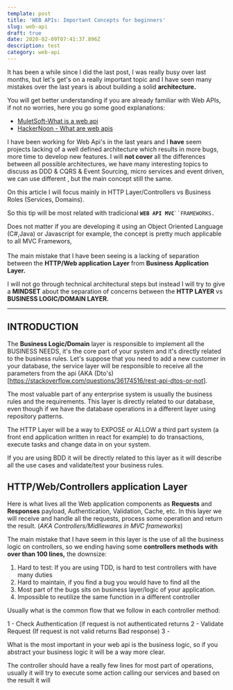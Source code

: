 ```yaml
---
template: post
title: 'WEB APIs: Important Concepts for beginners'
slug: web-api
draft: true
date: 2020-02-09T07:41:37.896Z
description: test
category: web-api
---
```

It has been a while since I did the last post, I was really busy over last months, but let's get's on a really important topic and I have seen many mistakes over the last years is about building a solid  **architecture.** 

You will get better understanding if you are already familiar with Web APIs, if not no worries, here you go some good explanations: 

* [MuletSoft-What is a web api](https://www.youtube.com/watch?v=s7wmiS2mSXY)
* [HackerNoon - What are web apis](https://hackernoon.com/what-are-web-apis-c74053fa4072)

I have been working for Web Api's in the last years and I **have**  seem projects lacking of a well defined architecture which results in more bugs, more time to develop new features. I will **not cover** all the differences between all possible architectures, we have many interesting topics to discuss as DDD & CQRS & Event Sourcing, micro services and event driven,  we can use different , but the main concept still the same.

On this article I will focus mainly in HTTP Layer/Controllers vs Business Roles (Services, Domains).

So this tip will be most related with tradicional **`WEB API MVC`**` ``FRAMEWORKS. `

Does not matter if you are developing it using an Object Oriented Language (C#,Java) or Javascript for example, the concept is pretty much applicable to all MVC Framewors,\
\
The main mistake that I have been seeing is a lacking of separation between the **HTTP/Web application Layer** from **Business Application Layer.**

I will not go through technical architectural steps but instead I will try to give a **MINDSET** about the separation of concerns between the **HTTP LAYER** vs **BUSINESS LOGIC/DOMAIN LAYER.**

****

## INTRODUCTION

The **Business Logic/Domain** layer is responsible to implement all the BUSINESS NEEDS, it's the core part of your system and it's directly related to the business rules. Let's suppose that you need to add a new customer in your database, the service layer will be responsible to receive all the parameters from the api (AKA (Dto's)\[https://stackoverflow.com/questions/36174516/rest-api-dtos-or-not].

The most valuable part of any enterprise system is usually the business rules and the requirements. This layer is directly related to our database, even though if we have the database operations in a different layer using repository patterns. 

The HTTP Layer will be a way to EXPOSE or ALLOW a third part system (a front end application written in react for example) to do transactions, execute tasks and change data in on your system.

If you are using BDD it will be directly related to this layer as it will describe all the use cases and validate/test your business rules.


## HTTP/Web/Controllers application Layer

Here is what lives all the Web application components  as **Requests** and **Responses** payload,  Authentication, Validation, Cache, etc. In this layer we will receive and handle all the requests, process some operation and return the result. (_AKA Controllers/Midllewares in MVC frameworks_)

The main mistake that I have seem in this layer is the use of all the business logic on controllers, so we ending having some **controllers methods with over than 100 lines,** the downsize: 

1. Hard to test: If you are using TDD, is hard to test controllers with have many duties
2. Hard to maintain, if you find a bug you would have to find all the 
3. Most part of the bugs sits on business layer/logic of your application.
4. Impossible to reutilize the same function in a different controller

Usually what is the common flow that we follow in each controller method: 

1 - Check Authentication (if request is not authenticated returns 
2 - Validate Request (If request is not valid returns Bad response)
3 - 

What is the most important in your web api is the business logic, so if you abstract your business logic it will be a way more clear.

The controller should have a really few lines for most part of operations, usually it will try to execute some action calling our services and based on the result it will
